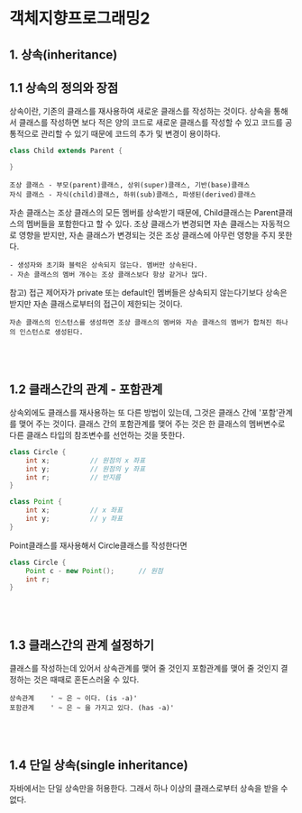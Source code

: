 # 객체지향프로그래밍2

##  1. 상속(inheritance)
## 1.1 상속의 정의와 장점
상속이란, 기존의 클래스를 재사용하여 새로운 클래스를 작성하는 것이다. 상속을 통해서 클래스를 작성하면 보다 적은 양의 코드로 새로운 클래스를 작성할 수 있고 코드를 공통적으로 관리할 수 있기 때문에 코드의 추가 및 변경이 용이하다.
```java
class Child extends Parent {

}
```
    조상 클래스 - 부모(parent)클래스, 상위(super)클래스, 기반(base)클래스
    자식 클래스 - 자식(child)클래스, 하위(sub)클래스, 파생된(derived)클래스

자손 클래스는 조상 클래스의 모든 멤버를 상속받기 때문에, Child클래스는 Parent클래스의 멤버들을 포함한다고 할 수 있다.
조상 클래스가 변경되면 자손 클래스는 자동적으로 영향을 받지만, 자손 클래스가 변경되는 것은 조상 클래스에 아무런 영향을 주지 못한다.   

    - 생성자와 초기화 블럭은 상속되지 않는다. 멤버만 상속된다.
    - 자손 클래스의 멤버 개수는 조상 클래스보다 항상 같거나 많다.
참고) 접근 제어자가 private 또는 default인 멤버들은 상속되지 않는다기보다 상속은 받지만 자손 클래스로부터의 접근이 제한되는 것이다.   

    자손 클래스의 인스턴스를 생성하면 조상 클래스의 멤버와 자손 클래스의 멤버가 합쳐진 하나의 인스턴스로 생성된다.
<br><br>

## 1.2 클래스간의 관계 - 포함관계
상속외에도 클래스를 재사용하는 또 다른 방법이 있는데, 그것은 클래스 간에 '포함'관계를 맺어 주는 것이다. 클래스 간의 포함관계를 맺어 주는 것은 한 클래스의 멤버변수로 다른 클래스 타입의 참조변수를 선언하는 것을 뜻한다.
```java
class Circle {
    int x;          // 원점의 x 좌표
    int y;          // 원점의 y 좌표
    int r;          // 반지름
}
```
```java
class Point {
    int x;          // x 좌표
    int y;          // y 좌표
}
```
Point클래스를 재사용해서 Circle클래스를 작성한다면
```java
class Circle {
    Point c - new Point();      // 원점
    int r;
}
```
<br><br>

## 1.3 클래스간의 관계 설정하기
클래스를 작성하는데 있어서 상속관계를 맺어 줄 것인지 포함관계를 맺어 줄 것인지 결정하는 것은 때때로 혼돈스러울 수 있다.   
    
    상속관계    ' ~ 은 ~ 이다. (is -a)'
    포함관계    ' ~ 은 ~ 을 가지고 있다. (has -a)'
<br><br>

## 1.4 단일 상속(single inheritance)
자바에서는 단일 상속만을 허용한다. 그래서 하나 이상의 클래스로부터 상속을 받을 수 없다.